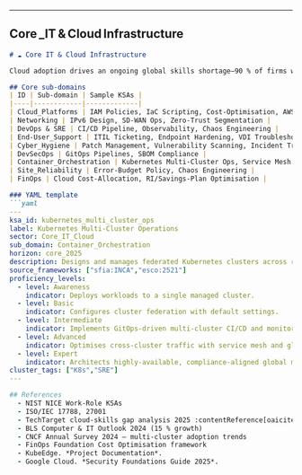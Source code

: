 
---

## Core _IT & Cloud Infrastructure

```markdown
# ☁️ Core IT & Cloud Infrastructure

Cloud adoption drives an ongoing global skills shortage—90 % of firms will face IT talent gaps by 2026 :contentReference[oaicite:2]{index=2}. This sector houses the foundational compute, network, and platform KSAs on which all digital transformation depends.

## Core sub‑domains
| ID | Sub‑domain | Sample KSAs |
|----|------------|-------------|
| Cloud_Platforms | IAM Policies, IaC Scripting, Cost‑Optimisation, AWS Landing‑Zone Design*, *Azure Policy Automation |
| Networking | IPv6 Design, SD‑WAN Ops, Zero‑Trust Segmentation |
| DevOps & SRE | CI/CD Pipeline, Observability, Chaos Engineering |
| End‑User_Support | ITIL Ticketing, Endpoint Hardening, VDI Troubleshooting |
| Cyber_Hygiene | Patch Management, Vulnerability Scanning, Incident Triage |
| DevSecOps | GitOps Pipelines, SBOM Compliance |
| Container_Orchestration | Kubernetes Multi‑Cluster Ops, Service Mesh Tuning |
| Site_Reliability | Error‑Budget Policy, Chaos Engineering |
| FinOps | Cloud Cost‑Allocation, RI/Savings‑Plan Optimisation |

### YAML template
```yaml
---
ksa_id: kubernetes_multi_cluster_ops
label: Kubernetes Multi‑Cluster Operations
sector: Core_IT_Cloud
sub_domain: Container_Orchestration
horizon: core_2025
description: Designs and manages federated Kubernetes clusters across regions, ensuring policy consistency and low‑latency service discovery.
source_frameworks: ["sfia:INCA","esco:2521"]
proficiency_levels:
  - level: Awareness
    indicator: Deploys workloads to a single managed cluster.
  - level: Basic
    indicator: Configures cluster federation with default settings.
  - level: Intermediate
    indicator: Implements GitOps‑driven multi‑cluster CI/CD and monitors SLOs.
  - level: Advanced
    indicator: Optimises cross‑cluster traffic with service mesh and global ingress.
  - level: Expert
    indicator: Architects highly‑available, compliance‑aligned global mesh for >500 nodes.
cluster_tags: ["K8s","SRE"]
---

## References
  - NIST NICE Work‑Role KSAs  
  - ISO/IEC 17788, 27001  
  - TechTarget cloud‑skills gap analysis 2025 :contentReference[oaicite:3]{index=3}
  - BLS Computer & IT Outlook 2024 (15 % growth) 
  - CNCF Annual Survey 2024 – multi‑cluster adoption trends
  - FinOps Foundation Cost Optimisation framework
  - KubeEdge. *Project Documentation*.
  - Google Cloud. *Security Foundations Guide 2025*.
